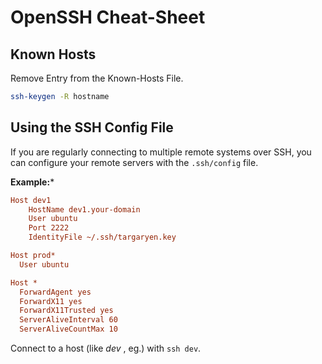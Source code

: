# OpenSSH Cheat-Sheet

## Known Hosts

Remove Entry from the Known-Hosts File.
```bash
ssh-keygen -R hostname
```

## Using the SSH Config File
If you are regularly connecting to multiple remote systems over SSH, you can configure your remote servers with the `.ssh/config` file.

**Example:***
```ini
Host dev1
    HostName dev1.your-domain
    User ubuntu
    Port 2222
    IdentityFile ~/.ssh/targaryen.key

Host prod*
  User ubuntu

Host *
  ForwardAgent yes
  ForwardX11 yes
  ForwardX11Trusted yes
  ServerAliveInterval 60
  ServerAliveCountMax 10
```

Connect to a host (like *dev* , eg.) with `ssh dev`.
